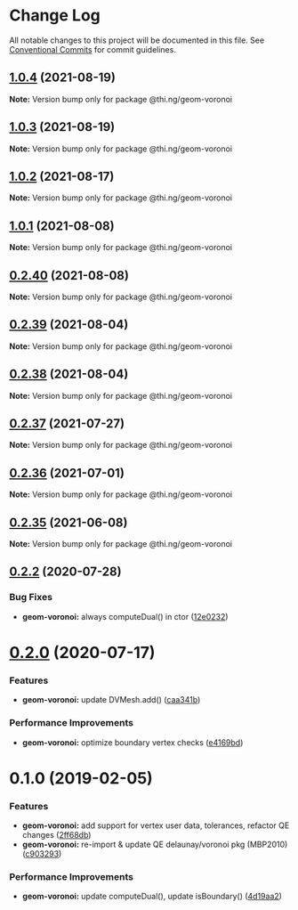 # Change Log

All notable changes to this project will be documented in this file.
See [Conventional Commits](https://conventionalcommits.org) for commit guidelines.

## [1.0.4](https://github.com/thi-ng/umbrella/compare/@thi.ng/geom-voronoi@1.0.3...@thi.ng/geom-voronoi@1.0.4) (2021-08-19)

**Note:** Version bump only for package @thi.ng/geom-voronoi





## [1.0.3](https://github.com/thi-ng/umbrella/compare/@thi.ng/geom-voronoi@1.0.2...@thi.ng/geom-voronoi@1.0.3) (2021-08-19)

**Note:** Version bump only for package @thi.ng/geom-voronoi





## [1.0.2](https://github.com/thi-ng/umbrella/compare/@thi.ng/geom-voronoi@1.0.1...@thi.ng/geom-voronoi@1.0.2) (2021-08-17)

**Note:** Version bump only for package @thi.ng/geom-voronoi





## [1.0.1](https://github.com/thi-ng/umbrella/compare/@thi.ng/geom-voronoi@0.2.40...@thi.ng/geom-voronoi@1.0.1) (2021-08-08)

**Note:** Version bump only for package @thi.ng/geom-voronoi





## [0.2.40](https://github.com/thi-ng/umbrella/compare/@thi.ng/geom-voronoi@0.2.39...@thi.ng/geom-voronoi@0.2.40) (2021-08-08)

**Note:** Version bump only for package @thi.ng/geom-voronoi





## [0.2.39](https://github.com/thi-ng/umbrella/compare/@thi.ng/geom-voronoi@0.2.38...@thi.ng/geom-voronoi@0.2.39) (2021-08-04)

**Note:** Version bump only for package @thi.ng/geom-voronoi





## [0.2.38](https://github.com/thi-ng/umbrella/compare/@thi.ng/geom-voronoi@0.2.37...@thi.ng/geom-voronoi@0.2.38) (2021-08-04)

**Note:** Version bump only for package @thi.ng/geom-voronoi





## [0.2.37](https://github.com/thi-ng/umbrella/compare/@thi.ng/geom-voronoi@0.2.36...@thi.ng/geom-voronoi@0.2.37) (2021-07-27)

**Note:** Version bump only for package @thi.ng/geom-voronoi





## [0.2.36](https://github.com/thi-ng/umbrella/compare/@thi.ng/geom-voronoi@0.2.35...@thi.ng/geom-voronoi@0.2.36) (2021-07-01)

**Note:** Version bump only for package @thi.ng/geom-voronoi





## [0.2.35](https://github.com/thi-ng/umbrella/compare/@thi.ng/geom-voronoi@0.2.34...@thi.ng/geom-voronoi@0.2.35) (2021-06-08)

**Note:** Version bump only for package @thi.ng/geom-voronoi





## [0.2.2](https://github.com/thi-ng/umbrella/compare/@thi.ng/geom-voronoi@0.2.1...@thi.ng/geom-voronoi@0.2.2) (2020-07-28)


### Bug Fixes

* **geom-voronoi:** always computeDual() in ctor ([12e0232](https://github.com/thi-ng/umbrella/commit/12e023265c8d141e6c5f4e539541dfc017fdcfc1))





# [0.2.0](https://github.com/thi-ng/umbrella/compare/@thi.ng/geom-voronoi@0.1.55...@thi.ng/geom-voronoi@0.2.0) (2020-07-17)


### Features

* **geom-voronoi:** update DVMesh.add() ([caa341b](https://github.com/thi-ng/umbrella/commit/caa341b8e40630981ca71db1c7cb84e8b30f4cc6))


### Performance Improvements

* **geom-voronoi:** optimize boundary vertex checks ([e4169bd](https://github.com/thi-ng/umbrella/commit/e4169bd73107b4835c0739676bd296c0e4902b1e))





# 0.1.0 (2019-02-05)

### Features

* **geom-voronoi:** add support for vertex user data, tolerances, refactor QE changes ([2ff68db](https://github.com/thi-ng/umbrella/commit/2ff68db))
* **geom-voronoi:** re-import & update QE delaunay/voronoi pkg (MBP2010) ([c903293](https://github.com/thi-ng/umbrella/commit/c903293))

### Performance Improvements

* **geom-voronoi:** update computeDual(), update isBoundary() ([4d19aa2](https://github.com/thi-ng/umbrella/commit/4d19aa2))
